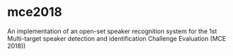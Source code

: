 # mce2018
An implementation of an open-set speaker recognition system for the 1st Multi-target speaker detection and identification Challenge Evaluation (MCE 2018))
